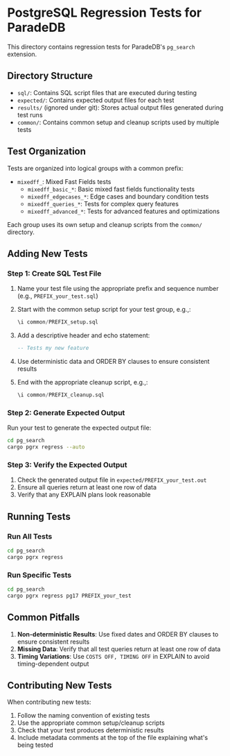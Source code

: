 # PostgreSQL Regression Tests for ParadeDB

This directory contains regression tests for ParadeDB's `pg_search` extension.

## Directory Structure

- `sql/`: Contains SQL script files that are executed during testing
- `expected/`: Contains expected output files for each test
- `results/` (ignored under git): Stores actual output files generated during test runs
- `common/`: Contains common setup and cleanup scripts used by multiple tests

## Test Organization

Tests are organized into logical groups with a common prefix:

- `mixedff_`: Mixed Fast Fields tests
  - `mixedff_basic_*`: Basic mixed fast fields functionality tests
  - `mixedff_edgecases_*`: Edge cases and boundary condition tests
  - `mixedff_queries_*`: Tests for complex query features
  - `mixedff_advanced_*`: Tests for advanced features and optimizations

Each group uses its own setup and cleanup scripts from the `common/` directory.

## Adding New Tests

### Step 1: Create SQL Test File

1. Name your test file using the appropriate prefix and sequence number (e.g., `PREFIX_your_test.sql`)
2. Start with the common setup script for your test group, e.g.,:

   ```sql
   \i common/PREFIX_setup.sql
   ```

3. Add a descriptive header and echo statement:

   ```sql
   -- Tests my new feature
   ```

4. Use deterministic data and ORDER BY clauses to ensure consistent results
5. End with the appropriate cleanup script, e.g.,:

   ```sql
   \i common/PREFIX_cleanup.sql
   ```

### Step 2: Generate Expected Output

Run your test to generate the expected output file:

```bash
cd pg_search
cargo pgrx regress --auto
```

### Step 3: Verify the Expected Output

1. Check the generated output file in `expected/PREFIX_your_test.out`
2. Ensure all queries return at least one row of data
3. Verify that any EXPLAIN plans look reasonable

## Running Tests

### Run All Tests

```bash
cd pg_search
cargo pgrx regress
```

### Run Specific Tests

```bash
cd pg_search
cargo pgrx regress pg17 PREFIX_your_test
```

## Common Pitfalls

1. **Non-deterministic Results**: Use fixed dates and ORDER BY clauses to ensure consistent results
2. **Missing Data**: Verify that all test queries return at least one row of data
3. **Timing Variations**: Use `COSTS OFF, TIMING OFF` in EXPLAIN to avoid timing-dependent output

## Contributing New Tests

When contributing new tests:

1. Follow the naming convention of existing tests
2. Use the appropriate common setup/cleanup scripts
3. Check that your test produces deterministic results
4. Include metadata comments at the top of the file explaining what's being tested
